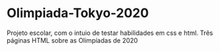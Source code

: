 # Olimpiada-Tokyo-2020
Projeto escolar, com o intuio de testar habilidades em css e html.
Três páginas HTML sobre as Olimpíadas de 2020
